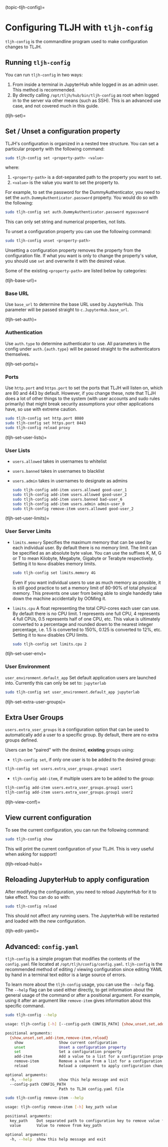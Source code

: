 (topic-tljh-config)=

# Configuring TLJH with `tljh-config`

`tljh-config` is the commandline program used to make configuration
changes to TLJH.

## Running `tljh-config`

You can run `tljh-config` in two ways:

1. From inside a terminal in JupyterHub while logged in as an admin user.
   This method is recommended.
2. By directly calling `/opt/tljh/hub/bin/tljh-config` as root when
   logged in to the server via other means (such as SSH). This is an
   advanced use case, and not covered much in this guide.

(tljh-set)=

## Set / Unset a configuration property

TLJH's configuration is organized in a nested tree structure. You can
set a particular property with the following command:

```bash
sudo tljh-config set <property-path> <value>
```

where:

1. `<property-path>` is a dot-separated path to the property you want
   to set.
2. `<value>` is the value you want to set the property to.

For example, to set the password for the DummyAuthenticator, you
need to set the `auth.DummyAuthenticator.password` property. You would
do so with the following:

```bash
sudo tljh-config set auth.DummyAuthenticator.password mypassword
```

This can only set string and numerical properties, not lists.

To unset a configuration property you can use the following command:

```bash
sudo tljh-config unset <property-path>
```

Unsetting a configuration property removes the property from the configuration
file. If what you want is only to change the property's value, you should use
`set` and overwrite it with the desired value.

Some of the existing `<property-path>` are listed below by categories:

(tljh-base-url)=

### Base URL

Use `base_url` to determine the base URL used by JupyterHub. This parameter will
be passed straight to `c.JupyterHub.base_url`.

(tljh-set-auth)=

### Authentication

Use `auth.type` to determine authenticator to use. All parameters
in the config under `auth.{auth.type}` will be passed straight to the
authenticators themselves.

(tljh-set-ports)=

### Ports

Use `http.port` and `https.port` to set the ports that TLJH will listen on,
which are 80 and 443 by default. However, if you change these, note that
TLJH does a lot of other things to the system (with user accounts and sudo
rules primarily) that might break security assumptions your other
applications have, so use with extreme caution.

```bash
sudo tljh-config set http.port 8080
sudo tljh-config set https.port 8443
sudo tljh-config reload proxy
```

(tljh-set-user-lists)=

### User Lists

- `users.allowed` takes in usernames to whitelist

- `users.banned` takes in usernames to blacklist

- `users.admin` takes in usernames to designate as admins

  ```bash
  sudo tljh-config add-item users.allowed good-user_1
  sudo tljh-config add-item users.allowed good-user_2
  sudo tljh-config add-item users.banned bad-user_6
  sudo tljh-config add-item users.admin admin-user_0
  sudo tljh-config remove-item users.allowed good-user_2
  ```

(tljh-set-user-limits)=

### User Server Limits

- `limits.memory` Specifies the maximum memory that can be used by each
  individual user. By default there is no memory limit. The limit can be
  specified as an absolute byte value. You can use
  the suffixes K, M, G or T to mean Kilobyte, Megabyte, Gigabyte or Terabyte
  respectively. Setting it to `None` disables memory limits.

  ```bash
  sudo tljh-config set limits.memory 4G
  ```

  Even if you want individual users to use as much memory as possible,
  it is still good practice to set a memory limit of 80-90% of total
  physical memory. This prevents one user from being able to single
  handedly take down the machine accidentally by OOMing it.

- `limits.cpu` A float representing the total CPU-cores each user can use.
  By default there is no CPU limit.
  1 represents one full CPU, 4 represents 4 full CPUs, 0.5 represents
  half of one CPU, etc. This value is ultimately converted to a percentage and
  rounded down to the nearest integer percentage,
  i.e. 1.5 is converted to 150%, 0.125 is converted to 12%, etc.
  Setting it to `None` disables CPU limits.

  ```bash
  sudo tljh-config set limits.cpu 2
  ```

(tljh-set-user-env)=

### User Environment

`user_environment.default_app` Set default application users are
launched into. Currently this can only be set to: `jupyterlab`

```bash
sudo tljh-config set user_environment.default_app jupyterlab
```

(tljh-set-extra-user-groups)=

## Extra User Groups

`users.extra_user_groups` is a configuration option that can be used
to automatically add a user to a specific group. By default, there are
no extra groups defined.

Users can be "paired" with the desired, **existing** groups using:

- `tljh-config set`, if only one user is to be added to the
  desired group:

```bash
tljh-config set users.extra_user_groups.group1 user1
```

- `tljh-config add-item`, if multiple users are to be added to
  the group:

```bash
tljh-config add-item users.extra_user_groups.group1 user1
tljh-config add-item users.extra_user_groups.group1 user2
```

(tljh-view-conf)=

## View current configuration

To see the current configuration, you can run the following command:

```bash
sudo tljh-config show
```

This will print the current configuration of your TLJH. This is very
useful when asking for support!

(tljh-reload-hub)=

## Reloading JupyterHub to apply configuration

After modifying the configuration, you need to reload JupyterHub for
it to take effect. You can do so with:

```bash
sudo tljh-config reload
```

This should not affect any running users. The JupyterHub will be
restarted and loaded with the new configuration.

(tljh-edit-yaml)=

## Advanced: `config.yaml`

`tljh-config` is a simple program that modifies the contents of the
`config.yaml` file located at `/opt/tljh/config/config.yaml`. `tljh-config`
is the recommended method of editing / viewing configuration since editing
YAML by hand in a terminal text editor is a large source of errors.

To learn more about the `tljh-config` usage, you can use the `--help` flag.
The `--help` flag can be used either directly, to get information about the
general usage of the command or after a positional argument. For example, using
it after an argument like `remove-item` gives information about this specific command.

```bash
sudo tljh-config --help

usage: tljh-config [-h] [--config-path CONFIG_PATH] {show,unset,set,add-item,remove-item,reload} ...

positional arguments:
  {show,unset,set,add-item,remove-item,reload}
    show                Show current configuration
    unset               Unset a configuration property
    set                 Set a configuration property
    add-item            Add a value to a list for a configuration property
    remove-item         Remove a value from a list for a configuration property
    reload              Reload a component to apply configuration change

optional arguments:
  -h, --help            show this help message and exit
  --config-path CONFIG_PATH
                        Path to TLJH config.yaml file
```

```bash
sudo tljh-config remove-item --help

usage: tljh-config remove-item [-h] key_path value

positional arguments:
  key_path    Dot separated path to configuration key to remove value from
  value       Value to remove from key_path

optional arguments:
  -h, --help  show this help message and exit
```
